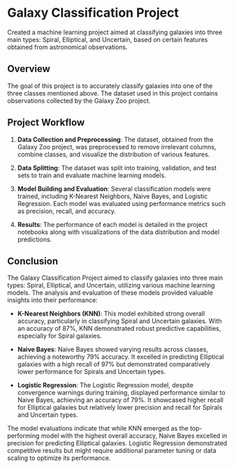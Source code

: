 # Galaxy Classification Project

Created a machine learning project aimed at classifying galaxies into three main types: Spiral, Elliptical, and Uncertain, based on certain features obtained from astronomical observations.

## Overview

The goal of this project is to accurately classify galaxies into one of the three classes mentioned above. The dataset used in this project contains observations collected by the Galaxy Zoo project.

## Project Workflow

1. **Data Collection and Preprocessing**: The dataset, obtained from the Galaxy Zoo project, was preprocessed to remove irrelevant columns, combine classes, and visualize the distribution of various features.

2. **Data Splitting**: The dataset was split into training, validation, and test sets to train and evaluate machine learning models.

3. **Model Building and Evaluation**: Several classification models were trained, including K-Nearest Neighbors, Naive Bayes, and Logistic Regression. Each model was evaluated using performance metrics such as precision, recall, and accuracy.

4. **Results**: The performance of each model is detailed in the project notebooks along with visualizations of the data distribution and model predictions.

## Conclusion

The Galaxy Classification Project aimed to classify galaxies into three main types: Spiral, Elliptical, and Uncertain, utilizing various machine learning models. The analysis and evaluation of these models provided valuable insights into their performance:

- **K-Nearest Neighbors (KNN)**: This model exhibited strong overall accuracy, particularly in classifying Spiral and Uncertain galaxies. With an accuracy of 87%, KNN demonstrated robust predictive capabilities, especially for Spiral galaxies.

- **Naive Bayes**: Naive Bayes showed varying results across classes, achieving a noteworthy 79% accuracy. It excelled in predicting Elliptical galaxies with a high recall of 97% but demonstrated comparatively lower performance for Spirals and Uncertain types.

- **Logistic Regression**: The Logistic Regression model, despite convergence warnings during training, displayed performance similar to Naive Bayes, achieving an accuracy of 79%. It showcased higher recall for Elliptical galaxies but relatively lower precision and recall for Spirals and Uncertain types.

The model evaluations indicate that while KNN emerged as the top-performing model with the highest overall accuracy, Naive Bayes excelled in precision for predicting Elliptical galaxies. Logistic Regression demonstrated competitive results but might require additional parameter tuning or data scaling to optimize its performance.
